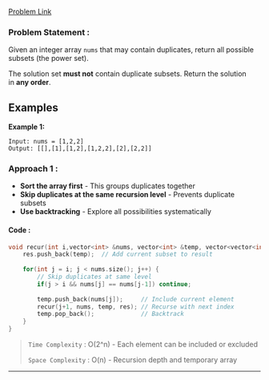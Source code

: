 [Problem Link](https://leetcode.com/problems/subsets-ii/)
### Problem Statement : 

Given an integer array `nums` that may contain duplicates, return all possible subsets (the power set).

The solution set **must not** contain duplicate subsets. Return the solution in **any order**.
## Examples

**Example 1:**

```
Input: nums = [1,2,2]
Output: [[],[1],[1,2],[1,2,2],[2],[2,2]]
```

### Approach 1 :

- **Sort the array first** - This groups duplicates together
- **Skip duplicates at the same recursion level** - Prevents duplicate subsets
- **Use backtracking** - Explore all possibilities systematically

#### Code :

``` cpp
void recur(int i,vector<int> &nums, vector<int> &temp, vector<vector<int>> &res) {
    res.push_back(temp);  // Add current subset to result
    
    for(int j = i; j < nums.size(); j++) {
        // Skip duplicates at same level
        if(j > i && nums[j] == nums[j-1]) continue;
        
        temp.push_back(nums[j]);     // Include current element
        recur(j+1, nums, temp, res); // Recurse with next index
        temp.pop_back();             // Backtrack
    }
}

```


> `Time Complexity` : O(2^n) - Each element can be included or excluded
> 
> `Space Complexity` : O(n) - Recursion depth and temporary array

---
